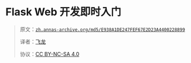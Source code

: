 # Flask Web 开发即时入门

> 原文：[`zh.annas-archive.org/md5/E938A1DE247FEF67E2D23A4400228899`](https://zh.annas-archive.org/md5/E938A1DE247FEF67E2D23A4400228899)
> 
> 译者：[飞龙](https://github.com/wizardforcel)
> 
> 协议：[CC BY-NC-SA 4.0](http://creativecommons.org/licenses/by-nc-sa/4.0/)